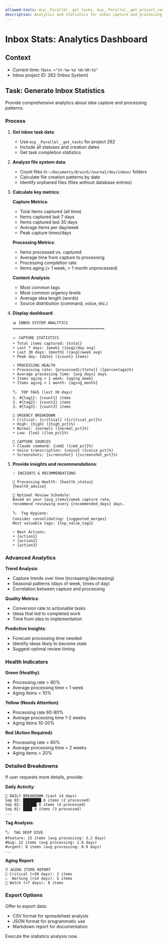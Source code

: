```yaml
---
allowed-tools: mcp__Parallel__get_tasks, mcp__Parallel__get_project_completion_stats, Bash, Glob
description: Analytics and statistics for inbox capture and processing patterns
---
```


# Inbox Stats: Analytics Dashboard

## Context
- Current time: !`date +"%Y-%m-%d %H:%M:%S"`
- Inbox project ID: 262 (Inbox System)

## Task: Generate Inbox Statistics

Provide comprehensive analytics about idea capture and processing patterns.

### Process

1. **Get inbox task data**:
   - Use `mcp__Parallel__get_tasks` for project 262
   - Include all statuses and creation dates
   - Get task completion statistics

2. **Analyze file system data**:
   - Count files in `~/Documents/Brain5/Journal/dev/inbox/` folders
   - Calculate file creation patterns by date
   - Identify orphaned files (files without database entries)

3. **Calculate key metrics**:

   **Capture Metrics**:
   - Total items captured (all time)
   - Items captured last 7 days
   - Items captured last 30 days
   - Average items per day/week
   - Peak capture times/days

   **Processing Metrics**:
   - Items processed vs. captured
   - Average time from capture to processing
   - Processing completion rate
   - Items aging (> 1 week, > 1 month unprocessed)

   **Content Analysis**:
   - Most common tags
   - Most common urgency levels
   - Average idea length (words)
   - Source distribution (command, voice, etc.)

4. **Display dashboard**:
   ```
   📊 INBOX SYSTEM ANALYTICS
   =========================================
   
   📈 CAPTURE STATISTICS
   • Total items captured: {total}
   • Last 7 days: {week} ({avg}/day avg)
   • Last 30 days: {month} ({avg}/week avg)
   • Peak day: {date} ({count} items)
   
   ⚡ PROCESSING HEALTH  
   • Processing rate: {processed}/{total} ({percentage}%)
   • Average processing time: {avg_days} days
   • Items aging > 1 week: {aging_week}
   • Items aging > 1 month: {aging_month}
   
   🏷️  TOP TAGS (last 30 days)
   1. #{tag1}: {count1} items
   2. #{tag2}: {count2} items  
   3. #{tag3}: {count3} items
   
   🎯 URGENCY BREAKDOWN
   • Critical: {critical} ({critical_pct}%)
   • High: {high} ({high_pct}%)
   • Normal: {normal} ({normal_pct}%)
   • Low: {low} ({low_pct}%)
   
   📱 CAPTURE SOURCES
   • Claude command: {cmd} ({cmd_pct}%)
   • Voice transcription: {voice} ({voice_pct}%)
   • Screenshots: {screenshot} ({screenshot_pct}%)
   ```

5. **Provide insights and recommendations**:
   ```
   💡 INSIGHTS & RECOMMENDATIONS
   
   🎯 Processing Health: {health_status}
   {health_advice}
   
   📅 Optimal Review Schedule:  
   Based on your {avg_items}/week capture rate, 
   recommend reviewing every {recommended_days} days.
   
   🏷️  Tag Hygiene:
   Consider consolidating: {suggested_merges}
   Most valuable tags: {top_value_tags}
   
   ⚡ Next Actions:
   • {action1}
   • {action2}  
   • {action3}
   ```

### Advanced Analytics

**Trend Analysis**:
- Capture trends over time (increasing/decreasing)
- Seasonal patterns (days of week, times of day)
- Correlation between capture and processing

**Quality Metrics**:
- Conversion rate to actionable tasks
- Ideas that led to completed work
- Time from idea to implementation

**Predictive Insights**:
- Forecast processing time needed
- Identify ideas likely to become stale
- Suggest optimal review timing

### Health Indicators

**Green (Healthy)**:
- Processing rate > 80%
- Average processing time < 1 week
- Aging items < 10%

**Yellow (Needs Attention)**:
- Processing rate 60-80%
- Average processing time 1-2 weeks
- Aging items 10-20%

**Red (Action Required)**:
- Processing rate < 60%
- Average processing time > 2 weeks  
- Aging items > 20%

### Detailed Breakdowns

If user requests more details, provide:

**Daily Activity**:
```
📅 DAILY BREAKDOWN (Last 14 days)
Sep 03: ████████ 8 items (2 processed)
Sep 02: ██████ 6 items (4 processed)
Sep 01: ████ 4 items (3 processed)
...
```

**Tag Analysis**:
```
🏷️  TAG DEEP DIVE
#feature: 15 items (avg processing: 3.2 days)
#bug: 12 items (avg processing: 1.8 days)  
#urgent: 8 items (avg processing: 0.9 days)
...
```

**Aging Report**:
```
⏰ AGING ITEMS REPORT
🚨 Critical (>30 days): 2 items
⚠️  Warning (>14 days): 5 items  
👀 Watch (>7 days): 8 items
```

### Export Options

Offer to export data:
- CSV format for spreadsheet analysis
- JSON format for programmatic use
- Markdown report for documentation

Execute the statistics analysis now.